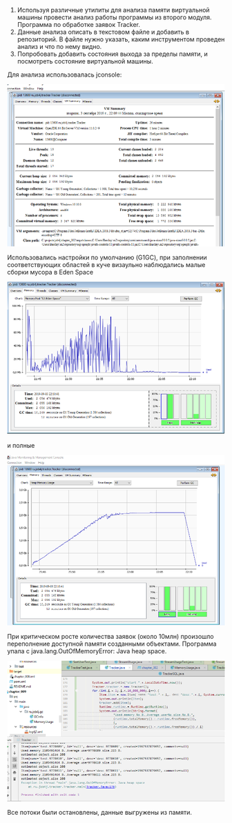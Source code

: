 1. Используя различные утилиты для анализа памяти виртуальной машины провести анализ работы программы 
из второго модуля. Программа по обработке заявок Tracker.
2. Данные анализа описать в текстовом файле и добавить в репозиторий. В файле нужно указать,
каким инструментом проведен анализ и что по нему видно.
3. Попробовать добавить состояния выхода за пределы памяти, и посмотреть состояние виртуальной машины.

Для анализа использовалась jconsole:

![img](https://github.com/svedentsov/job4j/blob/master/chapter_009/src/main/resources/Tracker1.jpg)

Использовались настройки по умолчанию (G1GC), при заполнении соответствующих областей в куче
визаульно наблюдались малые сборки мусора в Eden Space

![img](https://github.com/svedentsov/job4j/blob/master/chapter_009/src/main/resources/Tracker2.jpg)

и полные

![img](https://github.com/svedentsov/job4j/blob/master/chapter_009/src/main/resources/Tracker3.jpg)

При критическом росте количества заявок (около 10млн) произошло переполнение доступной памяти созданными объектами.
Программа упала с java.lang.OutOfMemoryError: Java heap space.

![img](https://github.com/svedentsov/job4j/blob/master/chapter_009/src/main/resources/Tracker4.jpg)

Все потоки были остановлены, данные выгружены из памяти.